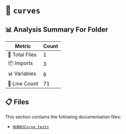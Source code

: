 # 📁 `curves`

## 📊 Analysis Summary For Folder

| Metric | Count |
|--------|-------|
| 📁 Total Files | 1 |
| 📦 Imports | 3 |
| 📊 Variables | 6 |
| 🔢 Line Count | 71 |


## 📋 Files

This section contains the following documentation files:

- [`NURBSCurve.tests`](./NURBSCurve.tests.md)